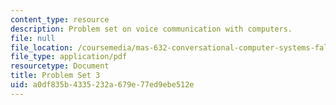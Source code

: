 ```yaml
---
content_type: resource
description: Problem set on voice communication with computers.
file: null
file_location: /coursemedia/mas-632-conversational-computer-systems-fall-2008/a0df835b4335232a679e77ed9ebe512e_ps3.pdf
file_type: application/pdf
resourcetype: Document
title: Problem Set 3
uid: a0df835b-4335-232a-679e-77ed9ebe512e
---
```

